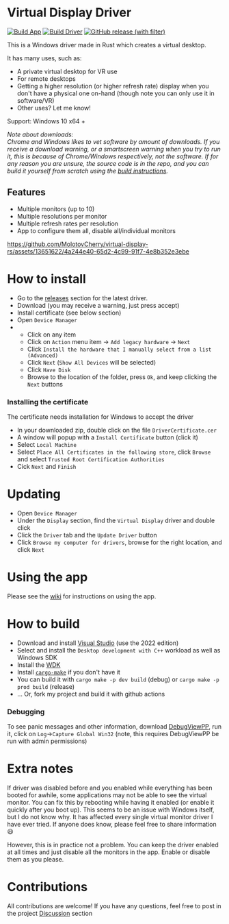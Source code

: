 # Virtual Display Driver

[![Build App](https://github.com/MolotovCherry/virtual-display-rs/actions/workflows/build-app.yml/badge.svg?event=push)](https://github.com/MolotovCherry/virtual-display-rs/actions/workflows/build-app.yml) [![Build Driver](https://github.com/MolotovCherry/virtual-display-rs/actions/workflows/build-driver.yml/badge.svg?event=push)](https://github.com/MolotovCherry/virtual-display-rs/actions/workflows/build-driver.yml) [![GitHub release (with filter)](https://img.shields.io/github/v/release/MolotovCherry/virtual-display-rs)](https://github.com/MolotovCherry/virtual-display-rs/releases)

This is a Windows driver made in Rust which creates a virtual desktop.

It has many uses, such as:
- A private virtual desktop for VR use
- For remote desktops
- Getting a higher resolution (or higher refresh rate) display when you don't have a physical one on-hand (though note you can only use it in software/VR)
- Other uses? Let me know!

Support: Windows 10 x64 +

_Note about downloads:  
Chrome and Windows likes to vet software by amount of downloads. If you receive a download warning, or a smartscreen warning when you try to run it, this is because of Chrome/Windows respectively, not the software. If for any reason you are unsure, the source code is in the repo, and you can build it yourself from scratch using the [build instructions](https://github.com/MolotovCherry/virtual-display-rs#how-to-build)._

## Features
- Multiple monitors (up to 10)
- Multiple resolutions per monitor
- Multiple refresh rates per resolution
- App to configure them all, disable all/individual monitors

https://github.com/MolotovCherry/virtual-display-rs/assets/13651622/4a244e40-65d2-4c99-91f7-4e8b352e3ebe

# How to install
- Go to the [releases](https://github.com/MolotovCherry/virtual-display-rs/releases) section for the latest driver.
- Download (you may receive a warning, just press accept)
- Install certificate (see below section)
- Open `Device Manager`
- - Click on any item
  - Click on `Action` menu item -> `Add legacy hardware` -> `Next`
  - Click `Install the hardware that I manually select from a list (Advanced)`
  - Click `Next` (`Show All Devices` will be selected)
  - Click `Have Disk`
  - Browse to the location of the folder, press `Ok`, and keep clicking the `Next` buttons

### Installing the certificate
The certificate needs installation for Windows to accept the driver
- In your downloaded zip, double click on the file `DriverCertificate.cer`
- A window will popup with a `Install Certificate` button (click it)
- Select `Local Machine`
- Select `Place All Certificates in the following store`, click `Browse` and select `Trusted Root Certification Authorities`
- Cick `Next` and `Finish`

# Updating
- Open `Device Manager`
- Under the `Display` section, find the `Virtual Display` driver and double click
- Click the `Driver` tab and the `Update Driver` button
- Click `Browse my computer for drivers`, browse for the right location, and click `Next`

# Using the app
Please see the [wiki](https://github.com/MolotovCherry/virtual-display-rs/wiki/Virtual-Display-Driver-Control) for instructions on using the app.

# How to build
- Download and install [Visual Studio](https://visualstudio.microsoft.com/downloads/) (use the 2022 edition)
- Select and install the `Desktop development with C++` workload as well as Windows SDK
- Install the [WDK](https://learn.microsoft.com/en-us/windows-hardware/drivers/download-the-wdk)
- Install [`cargo-make`](https://github.com/sagiegurari/cargo-make) if you don't have it
- You can build it with `cargo make -p dev build` (debug) or `cargo make -p prod build` (release)
- ... Or, fork my project and build it with github actions

### Debugging
To see panic messages and other information, download [DebugViewPP](https://github.com/CobaltFusion/DebugViewPP), run it, click on `Log`->`Capture Global Win32` (note, this requires DebugViewPP be run with admin permissions)

# Extra notes
If driver was disabled before and you enabled while everything has been booted for awhile, some applications may not be able to see the virtual monitor. You can fix this by rebooting while having it enabled (or enable it quickly after you boot up). This seems to be an issue with Windows itself, but I do not know why. It has affected every single virtual monitor driver I have ever tried. If anyone does know, please feel free to share information 😃

However, this is in practice not a problem. You can keep the driver enabled at all times and just disable all the monitors in the app. Enable or disable them as you please.

# Contributions
All contributions are welcome! If you have any questions, feel free to post in the project [Discussion](https://github.com/MolotovCherry/virtual-display-rs/discussions) section
